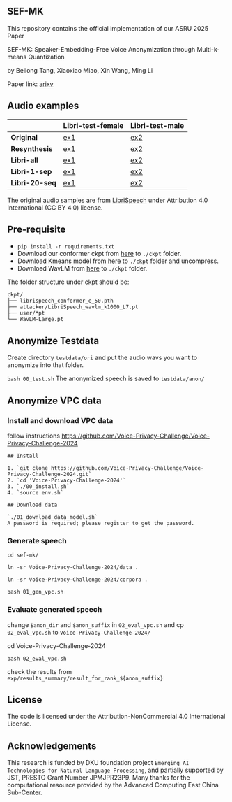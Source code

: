 ## SEF-MK

This repository contains the official implementation of our ASRU 2025 Paper

 SEF-MK: Speaker-Embedding-Free Voice Anonymization through Multi-k-means Quantization

by Beilong Tang, Xiaoxiao Miao, Xin Wang, Ming Li

Paper link: [arixv](https://arxiv.org/abs/2508.07086)


## Audio examples

|               | Libri-test-female                                                                 | Libri-test-male                                                                  |
|---------------|----------------------------------------------------------------------------------|---------------------------------------------------------------------------------|
| **Original**  | [ex1](https://github.com/user-attachments/assets/f44ab999-fd60-4f3e-b678-1b31d365f6aa) | [ex2](https://github.com/user-attachments/assets/b5b252b1-cbd9-41d4-874f-3c6099a6594c) |
| **Resynthesis** | [ex1](https://github.com/user-attachments/assets/4873a7ea-5021-4bc4-88c7-ffd5ea570a19) | [ex2](https://github.com/user-attachments/assets/945bee45-8fb7-4e9c-bb63-02e7dac6b379) |
| **Libri-all** | [ex1](https://github.com/user-attachments/assets/2848fe92-987b-4437-a5c1-1198ba66fba9) | [ex2](https://github.com/user-attachments/assets/acdd0525-fad7-4d1e-9051-e5e08e92c79e) |
| **Libri-1-sep** | [ex1](https://github.com/user-attachments/assets/ff70f64f-3be1-4097-ac11-fa3a454d09d1) | [ex2](https://github.com/user-attachments/assets/c2225b1f-1487-4767-956e-dddc6f04de08) |
| **Libri-20-seq** | [ex1](https://github.com/user-attachments/assets/43480a53-8a3a-49ba-943e-b6cecd51e3a6) | [ex2](https://github.com/user-attachments/assets/28979a4f-d083-42ec-b1a2-6fdb89c52817)  |

The original audio samples are from [LibriSpeech](https://www.openslr.org/12) under Attribution 4.0 International (CC BY 4.0) license.


## Pre-requisite

- `pip install -r requirements.txt`
- Download our conformer ckpt from [here](https://drive.google.com/file/d/1E9NDTnsQp73bHu1Xn8-aTdPDqq1w0K5x/view?usp=sharing) to `./ckpt` folder.
- Download Kmeans model from [here](https://drive.google.com/file/d/1pQx_nFZ-Y7v7B_NCGAheAyJ9UNzhyNda/view?usp=sharing) to `./ckpt` folder and uncompress.
- Download WavLM from [here](https://drive.google.com/file/d/12-cB34qCTvByWT-QtOcZaqwwO21FLSqU/view) to `./ckpt` folder.

The folder structure under ckpt should be:
```
ckpt/
├── librispeech_conformer_e_50.pth
├── attacker/LibriSpeech_wavlm_k1000_L7.pt
├── user/*pt
└── WavLM-Large.pt
```

## Anonymize Testdata

Create directory `testdata/ori` and put the audio wavs you want to anonymize into that folder.
 
```bash 00_test.sh```
The anonymized speech is saved to `testdata/anon/`


## Anonymize VPC data
### Install and download VPC data

follow instructions https://github.com/Voice-Privacy-Challenge/Voice-Privacy-Challenge-2024 
```
## Install

1. `git clone https://github.com/Voice-Privacy-Challenge/Voice-Privacy-Challenge-2024.git`
2. `cd 'Voice-Privacy-Challenge-2024'`
3. `./00_install.sh`
4. `source env.sh`

## Download data

`./01_download_data_model.sh` 
A password is required; please register to get the password.  
```



### Generate speech
`cd sef-mk/`

`ln -sr Voice-Privacy-Challenge-2024/data .`

`ln -sr Voice-Privacy-Challenge-2024/corpora .`

```shell
bash 01_gen_vpc.sh
```


### Evaluate generated speech

change `$anon_dir` and `$anon_suffix` in `02_eval_vpc.sh` and
cp `02_eval_vpc.sh` to `Voice-Privacy-Challenge-2024/`

cd Voice-Privacy-Challenge-2024

```shell
bash 02_eval_vpc.sh
```

check the results from `exp/results_summary/result_for_rank_${anon_suffix}`

## License

The code is licensed under the Attribution-NonCommercial 4.0 International License.

## Acknowledgements
This research is funded by DKU foundation project ``Emerging AI Technologies for Natural Language Processing``, and partially supported by JST, PRESTO Grant Number JPMJPR23P9. Many thanks for the computational resource provided by the Advanced Computing East China Sub-Center.
